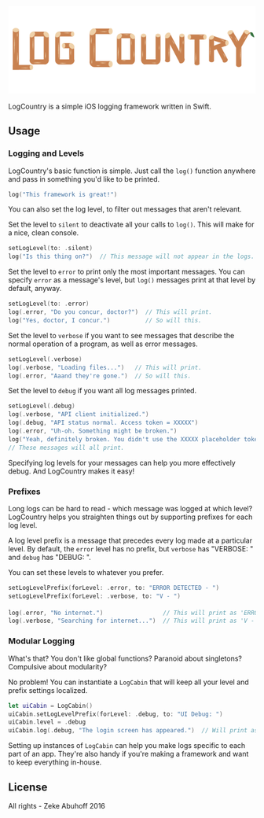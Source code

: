 ![logo](LogCountryLogo-01.png)

LogCountry is a simple iOS logging framework written in Swift.

## Usage

### Logging and Levels
LogCountry's basic function is simple. Just call the `log()` function anywhere and pass in something you'd like to be printed.
```swift
log("This framework is great!")
```
You can also set the log level, to filter out messages that aren't relevant.

Set the level to `silent` to deactivate all your calls to `log()`. This will make for a nice, clean console.
```swift
setLogLevel(to: .silent)
log("Is this thing on?")  // This message will not appear in the logs.
```
Set the level to `error` to print only the most important messages. You can specify `error` as a message's level, but `log()` messages print at that level by default, anyway.
```swift
setLogLevel(to: .error)
log(.error, "Do you concur, doctor?")  // This will print.
log("Yes, doctor, I concur.")          // So will this.
```
Set the level to `verbose` if you want to see messages that describe the normal operation of a program, as well as error messages.
```swift
setLogLevel(.verbose)
log(.verbose, "Loading files...")   // This will print.
log(.error, "Aaand they're gone.")  // So will this.
```
Set the level to `debug` if you want all log messages printed.
```swift
setLogLevel(.debug)
log(.verbose, "API client initialized.")
log(.debug, "API status normal. Access token = XXXXX")
log(.error, "Uh-oh. Something might be broken.")
log("Yeah, definitely broken. You didn't use the XXXXX placeholder token, did you?")
// These messages will all print.
```
Specifying log levels for your messages can help you more effectively debug. And LogCountry makes it easy!

### Prefixes

Long logs can be hard to read - which message was logged at which level? LogCountry helps you straighten things out by supporting prefixes for each log level.

A log level prefix is a message that precedes every log made at a particular level. By default, the `error` level has no prefix, but `verbose` has "VERBOSE: " and `debug` has "DEBUG: ".

You can set these levels to whatever you prefer.
```swift
setLogLevelPrefix(forLevel: .error, to: "ERROR DETECTED - ")
setLogLevelPrefix(forLevel: .verbose, to: "V - ")

log(.error, "No internet.")                 // This will print as 'ERROR DETECTED - No internet.'
log(.verbose, "Searching for internet...")  // This will print as 'V - Searching for internet...'
```

### Modular Logging

What's that? You don't like global functions? Paranoid about singletons? Compulsive about modularity?

No problem! You can instantiate a `LogCabin` that will keep all your level and prefix settings localized.
```swift
let uiCabin = LogCabin()
uiCabin.setLogLevelPrefix(forLevel: .debug, to: "UI Debug: ")
uiCabin.level = .debug
uiCabin.log(.debug, "The login screen has appeared.")  // Will print as 'UI Debug: The login screen has appeared.'
```
Setting up instances of `LogCabin` can help you make logs specific to each part of an app. They're also handy if you're making a framework and want to keep everything in-house.

## License
All rights - Zeke Abuhoff 2016
